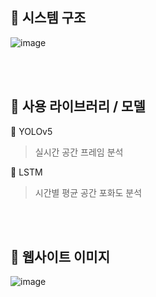 ## 🌟 시스템 구조
![image](https://github.com/seom-j/smart-web-service-for-analyzing-campus-study-space-occupancy/assets/112147135/a0c19e0f-56f4-458c-984d-714a1e173f60)

<br/><br/>

## 🌟 사용 라이브러리 / 모델
📌 YOLOv5

> 실시간 공간 프레임 분석

📌 LSTM

> 시간별 평균 공간 포화도 분석

<br/><br/>

## 🌟 웹사이트 이미지
![image](https://github.com/seom-j/smart-web-service-for-analyzing-campus-study-space-occupancy/assets/112147135/5361b176-da6b-4819-a274-e252fcc809d9)



